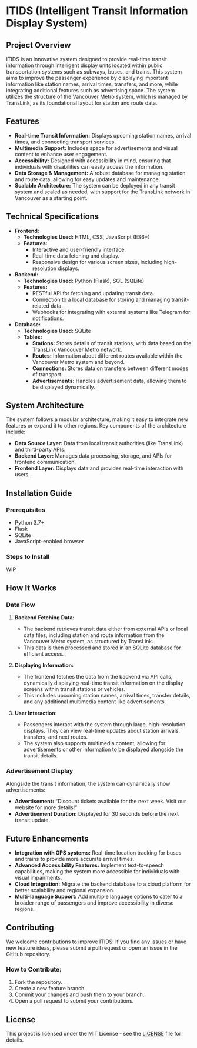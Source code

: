 # ITIDS (Intelligent Transit Information Display System)

## Project Overview
ITIDS is an innovative system designed to provide real-time transit information through intelligent display units located within public transportation systems such as subways, buses, and trains. This system aims to improve the passenger experience by displaying important information like station names, arrival times, transfers, and more, while integrating additional features such as advertising space. The system utilizes the structure of the Vancouver Metro system, which is managed by TransLink, as its foundational layout for station and route data.


## Features
- **Real-time Transit Information:** Displays upcoming station names, arrival times, and connecting transport services.
- **Multimedia Support:** Includes space for advertisements and visual content to enhance user engagement.
- **Accessibility:** Designed with accessibility in mind, ensuring that individuals with disabilities can easily access the information.
- **Data Storage & Management:** A robust database for managing station and route data, allowing for easy updates and maintenance.
- **Scalable Architecture:** The system can be deployed in any transit system and scaled as needed, with support for the TransLink network in Vancouver as a starting point.

## Technical Specifications
- **Frontend:**
  - **Technologies Used:** HTML, CSS, JavaScript (ES6+)
  - **Features:**
    - Interactive and user-friendly interface.
    - Real-time data fetching and display.
    - Responsive design for various screen sizes, including high-resolution displays.
- **Backend:**
  - **Technologies Used:** Python (Flask), SQL (SQLite)
  - **Features:**
    - RESTful API for fetching and updating transit data.
    - Connection to a local database for storing and managing transit-related data.
    - Webhooks for integrating with external systems like Telegram for notifications.
- **Database:**
  - **Technologies Used:** SQLite
  - **Tables:**
    - **Stations:** Stores details of transit stations, with data based on the TransLink Vancouver Metro network.
    - **Routes:** Information about different routes available within the Vancouver Metro system and beyond.
    - **Connections:** Stores data on transfers between different modes of transport.
    - **Advertisements:** Handles advertisement data, allowing them to be displayed dynamically.

## System Architecture
The system follows a modular architecture, making it easy to integrate new features or expand it to other regions. Key components of the architecture include:
- **Data Source Layer:** Data from local transit authorities (like TransLink) and third-party APIs.
- **Backend Layer:** Manages data processing, storage, and APIs for frontend communication.
- **Frontend Layer:** Displays data and provides real-time interaction with users.

## Installation Guide
### Prerequisites
- Python 3.7+  
- Flask
- SQLite
- JavaScript-enabled browser

### Steps to Install
WIP

## How It Works

### Data Flow
1. **Backend Fetching Data:**
   - The backend retrieves transit data either from external APIs or local data files, including station and route information from the Vancouver Metro system, as structured by TransLink.
   - This data is then processed and stored in an SQLite database for efficient access.

2. **Displaying Information:**
   - The frontend fetches the data from the backend via API calls, dynamically displaying real-time transit information on the display screens within transit stations or vehicles.
   - This includes upcoming station names, arrival times, transfer details, and any additional multimedia content like advertisements.

3. **User Interaction:**
   - Passengers interact with the system through large, high-resolution displays. They can view real-time updates about station arrivals, transfers, and next routes.
   - The system also supports multimedia content, allowing for advertisements or other information to be displayed alongside the transit details.

### Advertisement Display
Alongside the transit information, the system can dynamically show advertisements:
- **Advertisement:** “Discount tickets available for the next week. Visit our website for more details!”
- **Advertisement Duration:** Displayed for 30 seconds before the next transit update.

## Future Enhancements
- **Integration with GPS systems:** Real-time location tracking for buses and trains to provide more accurate arrival times.
- **Advanced Accessibility Features:** Implement text-to-speech capabilities, making the system more accessible for individuals with visual impairments.
- **Cloud Integration:** Migrate the backend database to a cloud platform for better scalability and regional expansion.
- **Multi-language Support:** Add multiple language options to cater to a broader range of passengers and improve accessibility in diverse regions.

## Contributing
We welcome contributions to improve ITIDS! If you find any issues or have new feature ideas, please submit a pull request or open an issue in the GitHub repository.

### How to Contribute:
1. Fork the repository.
2. Create a new feature branch.
3. Commit your changes and push them to your branch.
4. Open a pull request to submit your contributions.

## License
This project is licensed under the MIT License - see the [LICENSE](LICENSE) file for details.

   
